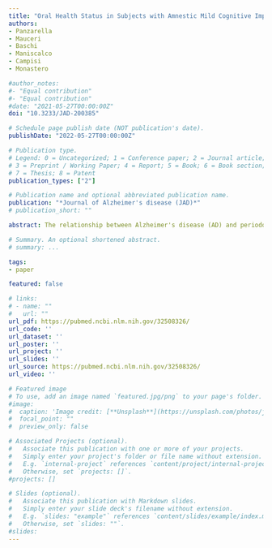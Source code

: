 ```yaml
---
title: "Oral Health Status in Subjects with Amnestic Mild Cognitive Impairment and Alzheimer's Disease: Data from the Zabút Aging Project"
authors:
- Panzarella
- Mauceri
- Baschi
- Maniscalco
- Campisi
- Monastero

#author_notes:
#- "Equal contribution"
#- "Equal contribution"
#date: "2021-05-27T00:00:00Z"
doi: "10.3233/JAD-200385"

# Schedule page publish date (NOT publication's date).
publishDate: "2022-05-27T00:00:00Z"

# Publication type.
# Legend: 0 = Uncategorized; 1 = Conference paper; 2 = Journal article;
# 3 = Preprint / Working Paper; 4 = Report; 5 = Book; 6 = Book section;
# 7 = Thesis; 8 = Patent
publication_types: ["2"]

# Publication name and optional abbreviated publication name.
publication: "*Journal of Alzheimer's disease (JAD)*"
# publication_short: ""

abstract: The relationship between Alzheimer's disease (AD) and periodontitis has been recently investigated with heterogenous results.This study aims to evaluate the oral health status and its relationship with cognitive impairment of participants, enrolled in the Zabút Aging Project, a community-based cohort study performed in a rural community in Sicily, Italy. A case-control study (20 subjects with AD, 20 with amnestic mild cognitive impairment [aMCI], and 20 controls) was conducted. The protocol included a comprehensive medical and cognitive-behavioral examination. Full-mouth evaluation, microbial analysis of subgingival plaque samples (by RT-PCR analysis), and oral health-related quality of life (OHR-QoL) were evaluated.The decayed, missing, and filled teeth (DMFT) total score of AD subjects was significantly higher than aMCI (p = 0.009) and controls (p = 0.001). Furthermore, the "M" component of DMFT (i.e., the number of missing teeth) was significantly higher in AD than in aMCI (p < 0.001) and controls (p < 0.001). A Poisson regression model revealed that age (p < 0.001), male gender (p = 0.001), and AD (p = 0.001) were positively correlated with DMFT. Concerning oral microbial load, the presence of Fusobacterium nucleatum was significantly higher in AD than in controls (p = 0.02), and a higher load of Treponema denticola was found in aMCI than with AD (p = 0.004). OHR-QoL scores did not differ among the groups.The current research suggests that AD is associated with chronic periodontitis, which is capable of determining tooth loss due to the pathogenicity of Fusobacterium nucleatum. These data remain to be confirmed in larger population-based cohorts.

# Summary. An optional shortened abstract.
# summary: ...

tags:
- paper

featured: false

# links:
# - name: ""
#   url: ""
url_pdf: https://pubmed.ncbi.nlm.nih.gov/32508326/
url_code: ''
url_dataset: ''
url_poster: ''
url_project: ''
url_slides: ''
url_source: https://pubmed.ncbi.nlm.nih.gov/32508326/
url_video: ''

# Featured image
# To use, add an image named `featured.jpg/png` to your page's folder. 
#image:
#  caption: 'Image credit: [**Unsplash**](https://unsplash.com/photos/jdD8gXaTZsc)'
#  focal_point: ""
#  preview_only: false

# Associated Projects (optional).
#   Associate this publication with one or more of your projects.
#   Simply enter your project's folder or file name without extension.
#   E.g. `internal-project` references `content/project/internal-project/index.md`.
#   Otherwise, set `projects: []`.
#projects: []

# Slides (optional).
#   Associate this publication with Markdown slides.
#   Simply enter your slide deck's filename without extension.
#   E.g. `slides: "example"` references `content/slides/example/index.md`.
#   Otherwise, set `slides: ""`.
#slides:
---
```

